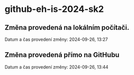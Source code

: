 # github-eh-is-2024-sk2

## Změna provedená na lokálním počítači.
Datum a čas provedení změny: 2024-09-26, 13:27

## Změna provedená přímo na GitHubu
Datum a čas provedení změny: 2024-09-26, 13:44

